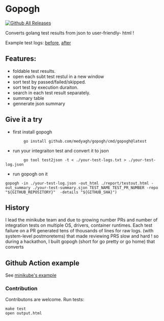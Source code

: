 

# Gopogh
[![Github All Releases](https://img.shields.io/github/downloads/medyagh/gopogh/total.svg)]()

Converts golang test results from json to user-friendly- html !

Example test logs: [before](https://storage.googleapis.com/minikube-builds/logs/13641/22745/Docker_Linux.out.txt), [after](https://storage.googleapis.com/minikube-builds/logs/13641/22745/Docker_Linux.html) 


## Features:
- foldable test results.
- open each subt test restul in a new window
- sort test by passed/failed/skipped.
- sort test by execution duraiton.
- search in each test result separately.
- summary table
- gennerate json summary


## Give it a try

- first install gopogh
```
        go install github.com/medyagh/gopogh/cmd/gopogh@latest
```

- run your integraiton test and convert it to json

```
        go tool test2json -t < ./your-test-logs.txt > ./your-test-log.json
```
- run gopogh on it

```
gopogh -in ./your-test-log.json -out_html ./report/testout.html -out_summary ./your-test-summary.sjon TEST_NAME TEST_PR_NUMBER -repo "${GITHUB_REPOSITORY}"  -details "${GITHUB_SHA}")  
```



## History 
I lead the minikube team and due to growing number PRs and number of integration tests on multiple OS, drivers, container runtimes.
Each test failure on a PR generated  tens of thousands of lines for raw logs. (with system-level postmoretems)
that made reviewing PRS slow and hard ! so during a hackathon, I built gopogh (short for go pretty or go home) that converts




## Github Action example

See [minikube's example](https://github.com/kubernetes/minikube/blob/793eeae748effb7949a2537579b2e4f32a9ab5a8/.github/workflows/master.yml#L162)





### Contribution
Contributons are welcome. 
Run tests:
```
make test
open output.html
```
